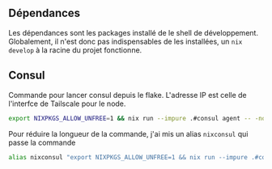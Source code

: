 ## Dépendances

Les dépendances sont les packages installé de le shell de développement. Globalement, il n'est donc pas indispensables de les installées, un `nix develop` à la racine du projet fonctionne.

## Consul

Commande pour lancer consul depuis le flake. L'adresse IP est celle de l'interfce de Tailscale pour le node.

```bash
export NIXPKGS_ALLOW_UNFREE=1 && nix run --impure .#consul agent -- -node server1 -data-dir=./consul -ui -client 0.0.0.0 -server -bootstrap -advertise 100.85.101.149

```

Pour réduire la longueur de la commande, j'ai mis un alias `nixconsul` qui passe la commande 

```bash
alias nixconsul "export NIXPKGS_ALLOW_UNFREE=1 && nix run --impure .#consul agent"

```

